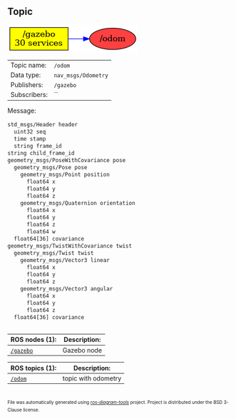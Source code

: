 <!--
File was automatically generated using 'ros-diagram-tools' project.
Project is distributed under the BSD 3-Clause license.
-->

## Topic

[![/odom](t__odom.png "/odom")](t__odom.png)

|     |     |
| --- | --- |
| Topic name: | `/odom` |
| Data type: | `nav_msgs/Odometry` |
| Publishers: | `/gazebo` |
| Subscribers: | `` |

Message:
```
std_msgs/Header header
  uint32 seq
  time stamp
  string frame_id
string child_frame_id
geometry_msgs/PoseWithCovariance pose
  geometry_msgs/Pose pose
    geometry_msgs/Point position
      float64 x
      float64 y
      float64 z
    geometry_msgs/Quaternion orientation
      float64 x
      float64 y
      float64 z
      float64 w
  float64[36] covariance
geometry_msgs/TwistWithCovariance twist
  geometry_msgs/Twist twist
    geometry_msgs/Vector3 linear
      float64 x
      float64 y
      float64 z
    geometry_msgs/Vector3 angular
      float64 x
      float64 y
      float64 z
  float64[36] covariance


```


| ROS nodes (1): | Description: |
| -------------- | ------------ |
| [`/gazebo`](n__gazebo.html) | Gazebo node |

| ROS topics (1): | Description: |
| --------------- | ------------ |
| [`/odom`](t__odom.html) | topic with odometry |


</br>
<font size="1">
File was automatically generated using <a href="https://github.com/anetczuk/ros-diagram-tools"><i>ros-diagram-tools</i></a> project.
Project is distributed under the BSD 3-Clause license.
</font>
